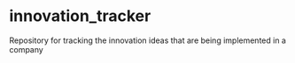 # innovation_tracker
Repository for tracking the innovation ideas that are being implemented in a company
